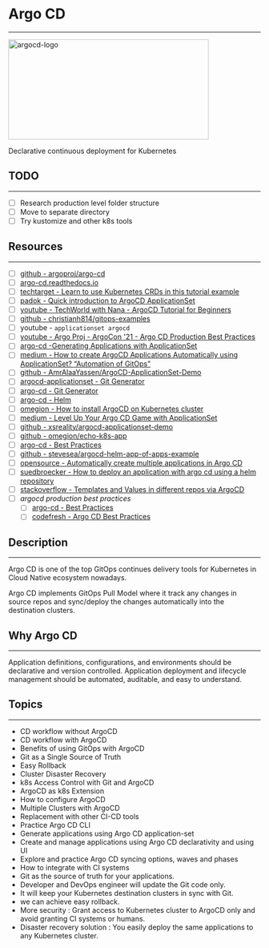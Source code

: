 # Argo CD
---

<img src="https://cncf-branding.netlify.app/img/projects/argo/horizontal/color/argo-horizontal-color.png" alt="argocd-logo" width="400" height="200" alt="helm-logo" />

Declarative continuous deployment for Kubernetes

## TODO
---
- [ ] Research production level folder structure
- [ ] Move to separate directory
- [ ] Try kustomize and other k8s tools

## Resources
---
- [ ] [github - argoproj/argo-cd](https://github.com/argoproj/argo-cd)
- [ ] [argo-cd.readthedocs.io](https://argo-cd.readthedocs.io/en/stable/)
- [ ] [techtarget - Learn to use Kubernetes CRDs in this tutorial example](https://www.techtarget.com/searchitoperations/tip/Learn-to-use-Kubernetes-CRDs-in-this-tutorial-example)
- [ ] [padok - Quick introduction to ArgoCD ApplicationSet](https://www.padok.fr/en/blog/introduction-argocd-applicationset)
- [ ] [youtube - TechWorld with Nana - ArgoCD Tutorial for Beginners](https://www.youtube.com/watch?v=MeU5_k9ssrs)
- [ ] [github - christianh814/gitops-examples](https://github.com/christianh814/gitops-examples)
- [ ] youtube - `applicationset argocd`
- [ ] [youtube - Argo Proj - ArgoCon '21 - Argo CD Production Best Practices](https://www.youtube.com/watch?v=ESQLqjbM8h0)
- [ ] [argo-cd -Generating Applications with ApplicationSet](https://argo-cd.readthedocs.io/en/stable/user-guide/application-set/)
- [ ] [medium - How to create ArgoCD Applications Automatically using ApplicationSet? “Automation of GitOps”](https://amralaayassen.medium.com/how-to-create-argocd-applications-automatically-using-applicationset-automation-of-the-gitops-59455eaf4f72)
- [ ] [github - AmrAlaaYassen/ArgoCD-ApplicationSet-Demo](https://github.com/AmrAlaaYassen/ArgoCD-ApplicationSet-Demo)
- [ ] [argocd-applicationset - Git Generator](https://argocd-applicationset.readthedocs.io/en/stable/Generators-Git/)
- [ ] [argo-cd - Git Generator](https://argo-cd.readthedocs.io/en/stable/operator-manual/applicationset/Generators-Git/)
- [ ] [argo-cd - Helm](https://argo-cd.readthedocs.io/en/stable/user-guide/helm/)
- [ ] [omegion - How to install ArgoCD on Kubernetes cluster](https://omegion.dev/2021/06/how-to-install-argocd-on-kubernetes-cluster/)
- [ ] [medium - Level Up Your Argo CD Game with ApplicationSet](https://itnext.io/level-up-your-argo-cd-game-with-applicationset-ccd874977c4c)
- [ ] [github - xsreality/argocd-applicationset-demo](https://github.com/xsreality/argocd-applicationset-demo)
- [ ] [github - omegion/echo-k8s-app](https://github.com/omegion/echo-k8s-app)
- [ ] [argo-cd - Best Practices](https://argo-cd.readthedocs.io/en/stable/user-guide/best_practices/)
- [ ] [github - stevesea/argocd-helm-app-of-apps-example](https://github.com/stevesea/argocd-helm-app-of-apps-example)
- [ ] [opensource - Automatically create multiple applications in Argo CD](https://opensource.com/article/21/7/automating-argo-cd)
- [ ] [suedbroecker - How to deploy an application with argo cd using a helm repository](https://suedbroecker.net/2022/07/22/how-to-deploy-an-application-with-argo-cd-using-a-helm-repository/)
- [ ] [stackoverflow - Templates and Values in different repos via ArgoCD](https://stackoverflow.com/questions/73023423/templates-and-values-in-different-repos-via-argocd)
- [ ] *argocd production best practices*
  - [ ] [argo-cd - Best Practices](https://argo-cd.readthedocs.io/en/stable/user-guide/best_practices/)
  - [ ] [codefresh - Argo CD Best Practices](https://codefresh.io/blog/argo-cd-best-practices/)

## Description
---
Argo CD is one of the top GitOps continues delivery tools for Kubernetes in Cloud Native ecosystem nowadays.

Argo CD  implements GitOps Pull Model where it track any changes in source repos and sync/deploy the changes automatically into the destination clusters.

## Why Argo CD
---
Application definitions, configurations, and environments should be declarative and version controlled. Application deployment and lifecycle management should be automated, auditable, and easy to understand.

## Topics
---
- CD workflow without ArgoCD
- CD workflow with ArgoCD
- Benefits of using GitOps with ArgoCD
- Git as a Single Source of Truth
- Easy Rollback
- Cluster Disaster Recovery
- k8s Access Control with Git and ArgoCD
- ArgoCD as k8s Extension
- How to configure ArgoCD
- Multiple Clusters with ArgoCD
- Replacement with other CI-CD tools
- Practice Argo CD CLI
- Generate applications using Argo CD application-set
- Create and manage applications using Argo CD declarativity and using UI
- Explore and practice Argo CD syncing options, waves and phases
- How to integrate with CI systems
- Git as the source of truth for your applications.
- Developer and DevOps engineer will update the Git code only.
- It will keep your Kubernetes destination clusters in sync with Git.
- we can achieve easy rollback.
- More security : Grant access to  Kubernetes cluster to ArgoCD only and avoid granting CI systems or humans.
- Disaster recovery solution : You easily deploy the same applications to any  Kubernetes cluster.
